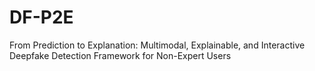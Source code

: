 # DF-P2E
From Prediction to Explanation: Multimodal, Explainable, and Interactive Deepfake Detection Framework for Non-Expert Users

